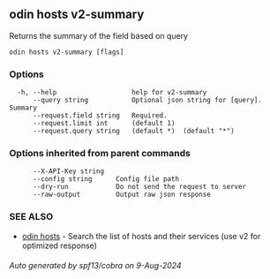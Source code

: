 ## odin hosts v2-summary

Returns the summary of the field based on query

```
odin hosts v2-summary [flags]
```

### Options

```
  -h, --help                   help for v2-summary
      --query string           Optional json string for [query]. Summary
      --request.field string   Required. 
      --request.limit int      (default 1) 
      --request.query string   (default *)  (default "*")
```

### Options inherited from parent commands

```
      --X-API-Key string   
      --config string      Config file path
      --dry-run            Do not send the request to server
      --raw-output         Output raw json response
```

### SEE ALSO

* [odin hosts](odin_hosts.md)	 - Search the list of hosts and their services (use v2 for optimized response)

###### Auto generated by spf13/cobra on 9-Aug-2024
